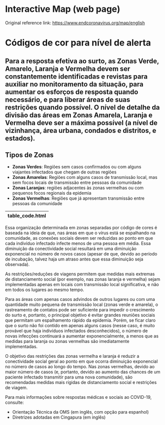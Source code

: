 # Interactive Map (web page)

Original reference link: https://www.endcoronavirus.org/map/english

# Códigos de cor para nível de alerta

## Para a resposta efetiva ao surto, as Zonas Verde, Amarelo, Laranja e Vermelha devem ser constantemente identificadas e revistas para auxiliar no monitoramento da situação, para aumentar os esforços de resposta quando necessário, e para liberar áreas de suas restrições quando possível. O nível de detalhe da divisão das áreas em Zonas Amarela, Laranja e Vermelha deve ser a máxima possível (a nível de vizinhança, área urbana, condados e distritos, e estados).

## Tipos de Zonas

- **Zonas Verdes**: Regiões sem casos confirmados ou com alguns viajantes infectados que chegam de outras regiões
- **Zonas Amarelas**: Regiões com alguns casos de transmissão local, mas sem focos locais de transmissão entre pessoas da comunidade
- **Zonas Laranjas**: regiões adjacentes às zonas vermelhas ou com pequenos focos regionais da epidemia
- **Zonas Vermelhas**: Regiões que já apresentam transmissão entre pessoas da comunidade

| table_code.html |
| --------------- |


Essa organização determinada em zonas separadas por código de cores é baseada na ideia de que, nas áreas em que o vírus está se espalhando na comunidade, as conexões sociais devem ser reduzidas ao ponto em que cada indivíduo infectado infecte menos de uma pessoa em média. Essa diminuição da conectividade social resultará em uma diminuição exponencial no número de novos casos (apesar de que, devido ao período de incubação, talvez haja um atraso antes que essa diminuição seja observada).

As restrições/reduções de viagens permitem que medidas mais extremas de distanciamento social (por exemplo, nas zonas laranja e vermelha) sejam implementadas apenas em locais com transmissão local significativa, e não em todos os lugares ao mesmo tempo.

Para as áreas com apenas casos advindos de outros lugares ou com uma quantidade muito pequena de transmissão local (zonas verde e amarela), o rastreamento de contatos pode ser suficiente para impedir o crescimento do surto e, portanto, o principal objetivo é evitar grandes reuniões sociais que permitam um espalhamento rápido da epidemia. Porém, se ficar claro que o surto não foi contido em apenas alguns casos (nesse caso, é muito provável que haja indivíduos infectados desconhecidos), o número de novas infecções continuará a aumentar exponencialmente, a menos que as medidas para laranja ou zonas vermelhas são imediatamente implementadas.

O objetivo das restrições das zonas vermelha e laranja é reduzir a conectividade social geral ao ponto em que ocorra diminuição exponencial no número de casos ao longo do tempo. Nas zonas vermelhas, devido ao maior número de casos (e, portanto, devido ao aumento das chances de um paciente infectado transmitir para uma nova comunidade), são recomendadas medidas mais rígidas de distanciamento social e restrições de viagem.

Para mais informações sobre respostas médicas e sociais ao COVID-19, consulte:

- Orientação Técnica da OMS (em inglês, com opção para espanhol)
- Diretrizes adotadas em Cingapura (em inglês)

